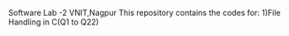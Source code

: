 Software Lab -2 VNIT,Nagpur
This repository contains the codes for:
1)File Handling in C(Q1 to Q22)
